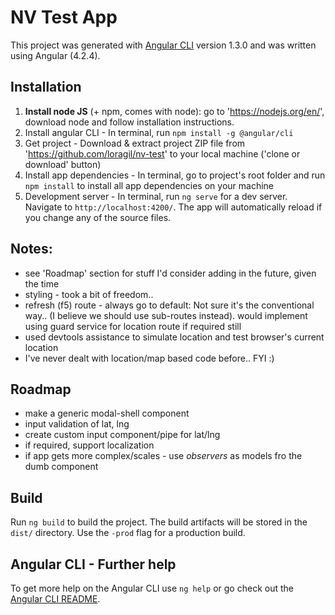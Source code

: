 # NV Test App

This project was generated with [Angular CLI](https://github.com/angular/angular-cli) version 1.3.0 and was written using Angular (4.2.4).


## Installation

1. **Install node JS** (+ npm, comes with node):
    go to 'https://nodejs.org/en/', download node and follow installation instructions.
2. Install angular CLI -
    In terminal, run `npm install -g @angular/cli`
3. Get project -
    Download & extract project ZIP file from 'https://github.com/loragil/nv-test' to your local machine ('clone or download' button)
4. Install app dependencies -
    In terminal, go to project's root folder and run `npm install` to install all app dependencies on your machine
5. Development server -
    In terminal, run `ng serve` for a dev server. Navigate to `http://localhost:4200/`. The app will automatically reload if you change any of the source files.


## Notes:

* see 'Roadmap' section for stuff I'd consider adding in the future, given the time
* styling - took a bit of freedom..
* refresh (f5) route - always go to default: Not sure it's the conventional way..
    (I believe we should use sub-routes instead). would implement using guard service for location route if required still
* used devtools assistance to simulate location and test browser's current location
* I've never dealt with location/map based code before.. FYI :)


## Roadmap

*  make a generic modal-shell component
* input validation of lat, lng
* create custom input component/pipe for lat/lng
* if required, support localization
* if app gets more complex/scales - use *observers* as models fro the dumb component

## Build

Run `ng build` to build the project. The build artifacts will be stored in the `dist/` directory. Use the `-prod` flag for a production build.

## Angular CLI - Further help

To get more help on the Angular CLI use `ng help` or go check out the [Angular CLI README](https://github.com/angular/angular-cli/blob/master/README.md).
